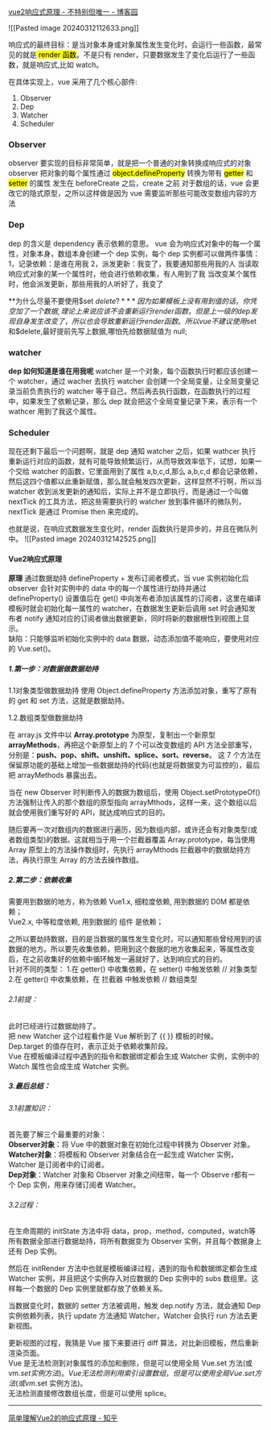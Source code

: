 [vue2响应式原理 - 不特别但唯一 - 博客园](https://www.cnblogs.com/niufang/p/17164075.html)

![[Pasted image 20240312112633.png]]

响应式的最终目标：是当对象本身或对象属性发生变化时，会运行一些函数，最常见的就是<mark class="hltr-cyan"> render 函数</mark>。不是只有 render，只要数据发生了变化后运行了一些函数，就是响应式,比如 watch。

在具体实现上，vue 采用了几个核心部件:
1. Observer
2. Dep
3. Watcher
4. Scheduler

### Observer
observer 要实现的目标非常简单，就是把一个普通的对象转换成响应式的对象
observer 把对象的每个属性通过 <mark class="hltr-green">object.defineProperty</mark> 转换为带有 <mark class="hltr-green">getter</mark> 和 <mark class="hltr-green">setter</mark> 的属性
发生在 beforeCreate 之后，create 之前
对于数组的话，vue 会更改它的隐式原型，之所以这样做是因为 vue 需要监听那些可能改变数组内容的方法
### Dep
dep 的含义是 dependency 表示依赖的意思。
vue 会为响应式对象中的每一个属性，对象本身，数组本身创建一个 dep 实例，每个 dep 实例都可以做两件事情：
1，记录依赖：是谁在用我
2，派发更新：我变了，我要通知那些用我的人
当读取响应式对象的某一个属性时，他会进行依赖收集，有人用到了我
当改变某个属性时，他会派发更新，那些用我的人听好了，我变了

**为什么尽量不要使用$set $delete ?***
因为如果模板上没有用到值的话，你凭空加了一个数据,理论上来说应该不会重新运行render函数，但是上一级的dep发现自身发生改变了，所以也会导致重新运行render函数。
所以vue不建议使用$set 和$delete,最好提前先写上数据,哪怕先给数据赋值为 null;
### watcher
**dep 如何知道是谁在用我呢**
watcher 是一个对象，每个函数执行时都应该创建一个 watcher，通过 wacher 去执行
watcher 会创建一个全局变量，让全局变量记录当前负责执行的 watcher 等于自己，然后再去执行函数，在函数执行的过程中，如果发生了依赖记录，那么 dep 就会把这个全局变量记录下来，表示有一个 wathcer 用到了我这个属性。

### Scheduler
现在还剩下最后一个问题啊，就是 dep 通知 watcher 之后，如果 wathcer 执行重新运行对应的函数，就有可能导致频繁运行，从而导致效率低下，试想，如果一个交给 watcher 的函数，它里面用到了属性 a,b,c,d,那么 a,b,c,d 都会记录依赖，然后这四个值都以此重新赋值，那么就会触发四次更新，这样显然不行啊，所以当 watcher 收到派发更新的通知后，实际上并不是立即执行，而是通过一个叫做 nextTick 的工具方法，把这些需要执行的 watcher 放到事件循环的微队列，nextTick 是通过 Promise then 来完成的。

也就是说，在响应式数据发生变化时，render 函数执行是异步的，并且在微队列中。
![[Pasted image 20240312142525.png]]

#### Vue2响应式原理

**原理**    通过数据劫持 defineProperty + 发布订阅者模式，当 vue 实例初始化后 observer 会针对实例中的 data 中的每一个属性进行劫持并通过 defineProperty() 设置值后在 get() 中向发布者添加该属性的订阅者，这里在编译模板时就会初始化每一属性的 watcher，在数据发生更新后调用 set 时会通知发布者 notify 通知对应的订阅者做出数据更新，同时将新的数据根性到视图上显示。  
缺陷：只能够监听初始化实例中的 data 数据，动态添加值不能响应，要使用对应的 Vue.set()。

##### 1.第一步：对数据做数据劫持
1.1对象类型做数据劫持
使用 Object.defineProperty 方法添加对象，重写了原有的 get 和 set 方法，这就是数据劫持。

1.2.数组类型做数据劫持

在 array.js 文件中以 **Array.prototype** 为原型，复制出一个新原型 **arrayMethods**，再把这个新原型上的 7 个可以改变数组的 API 方法全部重写，分别是：**push、pop、shift、unshift、splice、sort、reverse**。
这 7 个方法在保留原功能的基础上增加一些数据劫持的代码(也就是将数据变为可监控的)，最后把 arrayMethods 暴露出去。

当在 new Observer 时判断传入的数据为数组后，使用 Object.setPrototypeOf() 方法强制让传入的那个数组的原型指向 arrayMthods，这样一来，这个数组以后就会使用我们重写好的 API，就达成响应式的目的。

随后要再一次对数组内的数据进行遍历，因为数组内部，或许还会有对象类型(或者数组类型)的数据。这就相当于用一个拦截器覆盖 Array.prototype，每当使用 Array 原型上的方法操作数组时，先执行 arrayMthods 拦截器中的数据劫持方法，再执行原生 Array 的方法去操作数组。

##### 2.第二步：依赖收集
需要用到数据的地方，称为依赖
Vue1.x, 细粒度依赖, 用到数据的 D0M 都是依赖；  
Vue2.x, 中等粒度依赖, 用到数据的 组件 是依赖；

之所以要劫持数据，目的是当数据的属性发生变化时，可以通知那些曾经用到的该数据的地方。所以要先收集依赖，把用到这个数据的地方收集起来，等属性改变后，在之前收集好的依赖中循环触发一遍就好了，达到响应式的目的。  
针对不同的类型：
1.在 getter() 中收集依赖，在 setter() 中触发依赖 // 对象类型  
2.在 getter() 中收集依赖，在 拦截器 中触发依赖 // 数组类型

###### 2.1前提：  
此时已经进行过数据劫持了。  
把 new Watcher 这个过程看作是 Vue 解析到了 {{ }} 模板的时候。  
Dep.target 的值存在时，表示正处于依赖收集阶段。  
Vue 在模板编译过程中遇到的指令和数据绑定都会生成 Watcher 实例，实例中的 Watch 属性也会成生成 Watcher 实例。

##### 3.最后总结：
###### 3.1前置知识：
首先要了解三个最重要的对象：  
**Observer对象**：将 Vue 中的数据对象在初始化过程中转换为 Observer 对象。  
**Watcher对象**：将模板和 Observer 对象结合在一起生成 Watcher 实例，Watcher 是订阅者中的订阅者。  
**Dep对象**：Watcher 对象和 Observer 对象之间纽带，每一个 Observe r都有一个 Dep 实例，用来存储订阅者 Watcher。

###### 3.2过程：  
在生命周期的 initState 方法中将 data，prop，method，computed，watch等所有数据全部进行数据劫持，将所有数据变为 Observer 实例，并且每个数据身上还有 Dep 实例。  

然后在 initRender 方法中也就是模板编译过程，遇到的指令和数据绑定都会生成 Watcher 实例，并且把这个实例存入对应数据的 Dep 实例中的 subs 数组里。这样每一个数据的 Dep 实例里就都存放了依赖关系。

当数据变化时，数据的 setter 方法被调用，触发 dep.notify 方法，就会通知 Dep 实例依赖列表，执行 update 方法通知 Watcher，Watcher 会执行 run 方法去更新视图。  

更新视图的过程，我猜是 Vue 接下来要进行 diff 算法，对比新旧模板，然后重新渲染页面。  
Vue 是无法检测到对象属性的添加和删除，但是可以使用全局 Vue.set 方法(或 vm.$set 实例方法)。  
Vue 无法检测利用索引设置数组，但是可以使用全局 Vue.set方法(或 vm.$set 实例方法)。  
无法检测直接修改数组长度，但是可以使用 splice。



---
[简单理解Vue2的响应式原理 - 知乎](https://zhuanlan.zhihu.com/p/666654251)